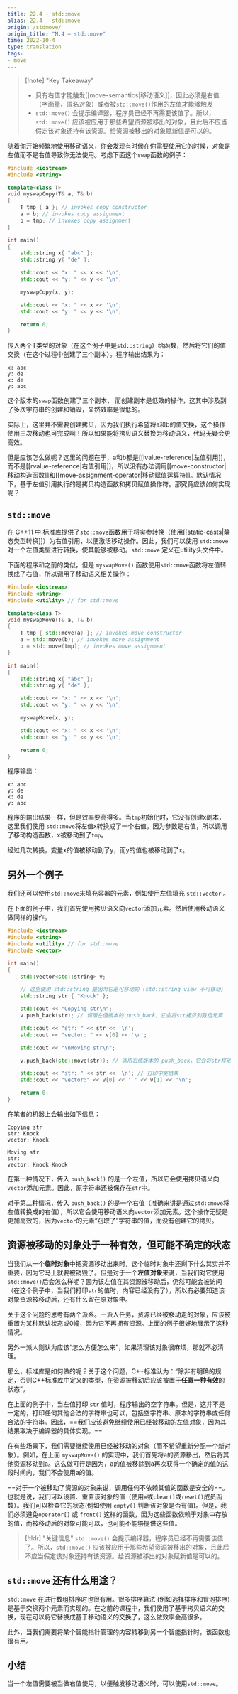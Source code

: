 ```yaml
---
title: 22.4 - std::move
alias: 22.4 - std::move
origin: /stdmove/
origin_title: "M.4 — std::move"
time: 2022-10-4
type: translation
tags:
- move
---
```


> [!note] "Key Takeaway"
> - 只有右值才能触发[[move-semantics|移动语义]]，因此必须是右值（字面量、匿名对象）或者被`std::move()`作用的左值才能够触发
> - `std::move()` 会提示编译器，程序员已经不再需要该值了。所以，`std::move()` 应该被应用于那些希望资源被移出的对象，且此后不应当假定该对象还持有该资源。给资源被移出的对象赋新值是可以的。
	


随着你开始频繁地使用移动语义，你会发现有时候在你需要使用它的时候，对象是左值而不是右值导致你无法使用。考虑下面这个`swap`函数的例子：

```cpp
#include <iostream>
#include <string>

template<class T>
void myswapCopy(T& a, T& b)
{
	T tmp { a }; // invokes copy constructor
	a = b; // invokes copy assignment
	b = tmp; // invokes copy assignment
}

int main()
{
	std::string x{ "abc" };
	std::string y{ "de" };

	std::cout << "x: " << x << '\n';
	std::cout << "y: " << y << '\n';

	myswapCopy(x, y);

	std::cout << "x: " << x << '\n';
	std::cout << "y: " << y << '\n';

	return 0;
}
```

传入两个T类型的对象（在这个例子中是`std::string`）给函数，然后将它们的值交换（在这个过程中创建了三个副本）。程序输出结果为：

```
x: abc
y: de
x: de
y: abc
```

这个版本的`swap`函数创建了三个副本， 而创建副本是低效的操作，这其中涉及到了多次字符串的创建和销毁，显然效率是很低的。

实际上，这里并不需要创建拷贝，因为我们执行希望将a和b的值交换，这个操作使用三次移动也可完成啊！所以如果能将拷贝语义替换为移动语义，代码无疑会更高效。

但是应该怎么做呢？这里的问题在于，a和b都是[[lvalue-reference|左值引用]]，而不是[[rvalue-reference|右值引用]]，所以没有办法调用[[move-constructor|移动构造函数]]和[[move-assignment-operator|移动赋值运算符]]。默认情况下，基于左值引用执行的是拷贝构造函数和拷贝赋值操作符。那究竟应该如何实现呢？

## `std::move`

在 C++11 中 标准库提供了`std::move`函数用于将实参转换（使用[[static-casts|静态类型转换]]）为右值引用，以便激活移动操作。因此，我们可以使用 `std::move` 对一个左值类型进行转换，使其能够被移动。`std::move` 定义在utility头文件中。

下面的程序和之前的类似，但是 `myswapMove()` 函数使用`std::move`函数将左值转换成了右值，所以调用了移动语义相关操作：

```cpp
#include <iostream>
#include <string>
#include <utility> // for std::move

template<class T>
void myswapMove(T& a, T& b)
{
	T tmp { std::move(a) }; // invokes move constructor
	a = std::move(b); // invokes move assignment
	b = std::move(tmp); // invokes move assignment
}

int main()
{
	std::string x{ "abc" };
	std::string y{ "de" };

	std::cout << "x: " << x << '\n';
	std::cout << "y: " << y << '\n';

	myswapMove(x, y);

	std::cout << "x: " << x << '\n';
	std::cout << "y: " << y << '\n';

	return 0;
}
```

程序输出：

```
x: abc
y: de
x: de
y: abc
```

程序的输出结果一样，但是效率要高得多。当`tmp`初始化时，它没有创建x副本，这里我们使用 `std::move`将左值x转换成了一个右值。因为参数是右值，所以调用了移动构造函数，x被移动到了`tmp`。

经过几次转换，变量x的值被移动到了y，而y的值也被移动到了x。

## 另外一个例子

我们还可以使用`std::move`来填充容器的元素，例如使用左值填充 `std::vector` 。

在下面的例子中，我们首先使用拷贝语义向`vector`添加元素。然后使用移动语义做同样的操作。

```cpp
#include <iostream>
#include <string>
#include <utility> // for std::move
#include <vector>

int main()
{
	std::vector<std::string> v;

	// 这里使用 std::string 是因为它是可移动的 (std::string_view 不可移动)
	std::string str { "Knock" };

	std::cout << "Copying str\n";
	v.push_back(str); // 调用左值版本的 push_back，它会将str拷贝到数组元素

	std::cout << "str: " << str << '\n';
	std::cout << "vector: " << v[0] << '\n';

	std::cout << "\nMoving str\n";

	v.push_back(std::move(str)); // 调用右值版本的 push_back，它会将str移动到数组元素

	std::cout << "str: " << str << '\n'; // 打印中奖结果
	std::cout << "vector:" << v[0] << ' ' << v[1] << '\n';

	return 0;
}
```

在笔者的机器上会输出如下信息：

```
Copying str
str: Knock
vector: Knock

Moving str
str:
vector: Knock Knock
```

在第一种情况下，传入 `push_back()` 的是一个左值，所以它会使用拷贝语义向`vector`添加元素。因此，原字符串还被保存在`str`中。

对于第二种情况，传入 `push_back()` 的是一个右值（准确来讲是通过`std::move`将左值转换成的右值），所以它会使用移动语义向`vector`添加元素。这个操作无疑是更加高效的，因为`vector`的元素“窃取了”字符串的值，而没有创建它的拷贝。

## 资源被移动的对象处于一种有效，但可能不确定的状态

当我们从一个**临时对象**中把资源移动出来时，这个临时对象中还剩下什么其实并不重要，因为它马上就要被销毁了。但是对于一个**左值对象**来说，当我们对它使用`std::move()`后会怎么样呢？因为该左值在其资源被移动后，仍然可能会被访问（在这个例子中，当我们打印`str`的值时，内容已经没有了），所以有必要知道该对象资源被移动后，还有什么留在原对象中。

关于这个问题的思考有两个派系。一派人任务，资源已经被移动走的对象，应该被重置为某种默认状态或0幢，因为它不再拥有资源。上面的例子很好地展示了这种情况。

另外一派人则认为应该“怎么方便怎么来”，如果清理该对象很麻烦，那就不必清理。

那么，标准库是如何做的呢？关于这个问题，C++标准认为：“除非有明确的规定，否则C++标准库中定义的类型，在资源被移动后应该被置于**任意一种有效**的状态”。

在上面的例子中，当左值打印 `str` 值时，程序输出的空字符串。但是，这并不是一定的，打印任何其他合法的字符串也可以，包括空字符串、原本的字符串或任何合法的字符串。因此，==我们应该避免继续使用已经被移动的左值对象，因为其结果取决于编译器的具体实现。==

在有些场景下，我们需要继续使用已经被移动的对象（而不希望重新分配一个新对象）。例如，在上面 `myswapMove()` 的实现中，我们首先将a的资源移出，然后将其他资源移动到a。这么做可行是因为，a的值被移除到a再次获得一个确定的值的这段时间内，我们不会使用a的值。

==对于一个被移动了资源的对象来说，调用任何不依赖其值的函数是安全的==。也就是说，我们可以设置、重置该对象的值（使用`=`或`clear()`或`reset()`成员函数）。我们可以检查它的状态(例如使用 `empty()` 判断该对象是否有值)。但是，我们必须避免`operator[]` 或 `front()` 这样的函数，因为这些函数依赖于对象中存放的值，而被移动后的对象可能可以，也可能不能够提供这些值。

> [!tldr] "关键信息"
> `std::move()` 会提示编译器，程序员已经不再需要该值了。所以，`std::move()` 应该被应用于那些希望资源被移出的对象，且此后不应当假定该对象还持有该资源。给资源被移出的对象赋新值是可以的。
	

## `std::move` 还有什么用途？

`std::move` 在进行数组排序时也很有用。很多排序算法 (例如选择排序和冒泡排序)是基于交换两个元素而实现的。在之前的课程中，我们使用了基于拷贝语义的交换，现在可以将它替换成基于移动语义的交换了，这么做效率会高很多。

此外，当我们需要将某个智能指针管理的内容转移到另一个智能指针时，该函数也很有用。

## 小结

当一个左值需要被当做右值使用，以便触发移动语义时，可以使用`std::move`。
 